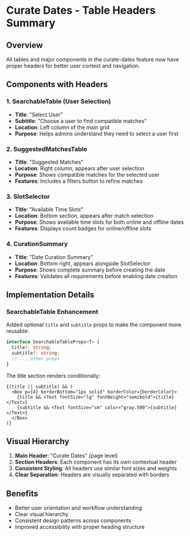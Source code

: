 # Curate Dates - Table Headers Summary

## Overview
All tables and major components in the curate-dates feature now have proper headers for better user context and navigation.

## Components with Headers

### 1. SearchableTable (User Selection)
- **Title**: "Select User"
- **Subtitle**: "Choose a user to find compatible matches"
- **Location**: Left column of the main grid
- **Purpose**: Helps admins understand they need to select a user first

### 2. SuggestedMatchesTable
- **Title**: "Suggested Matches"
- **Location**: Right column, appears after user selection
- **Purpose**: Shows compatible matches for the selected user
- **Features**: Includes a filters button to refine matches

### 3. SlotSelector
- **Title**: "Available Time Slots"
- **Location**: Bottom section, appears after match selection
- **Purpose**: Shows available time slots for both online and offline dates
- **Features**: Displays count badges for online/offline slots

### 4. CurationSummary
- **Title**: "Date Curation Summary"
- **Location**: Bottom right, appears alongside SlotSelector
- **Purpose**: Shows complete summary before creating the date
- **Features**: Validates all requirements before enabling date creation

## Implementation Details

### SearchableTable Enhancement
Added optional `title` and `subtitle` props to make the component more reusable:

```typescript
interface SearchableTableProps<T> {
  title?: string;
  subtitle?: string;
  // ... other props
}
```

The title section renders conditionally:
```tsx
{(title || subtitle) && (
  <Box p={4} borderBottom="1px solid" borderColor={borderColor}>
    {title && <Text fontSize="lg" fontWeight="semibold">{title}</Text>}
    {subtitle && <Text fontSize="sm" color="gray.500">{subtitle}</Text>}
  </Box>
)}
```

## Visual Hierarchy
1. **Main Header**: "Curate Dates" (page level)
2. **Section Headers**: Each component has its own contextual header
3. **Consistent Styling**: All headers use similar font sizes and weights
4. **Clear Separation**: Headers are visually separated with borders

## Benefits
- Better user orientation and workflow understanding
- Clear visual hierarchy
- Consistent design patterns across components
- Improved accessibility with proper heading structure